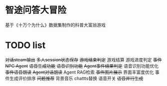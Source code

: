 # 智途问答大冒险
基于《十万个为什么》数据集制作的科普大富翁游戏

# TODO list
~~对话steam输出~~
~~多人session状态保存~~
~~游戏结束判定~~
游戏结算
游戏进度判定
~~事件NPC Agent~~
~~语音生成功能~~
~~语音识别功能~~
~~Agent事件结果判定~~
语音识别功能优化
~~事件语音朗读~~
~~Agent对话朗读~~
Agent RAG检索
~~事件图片展示~~
界面丰富度优化
事件生成评价排序
~~问题推荐~~
背景音乐
chattts替换
语音开关
~~语音并行生成~~